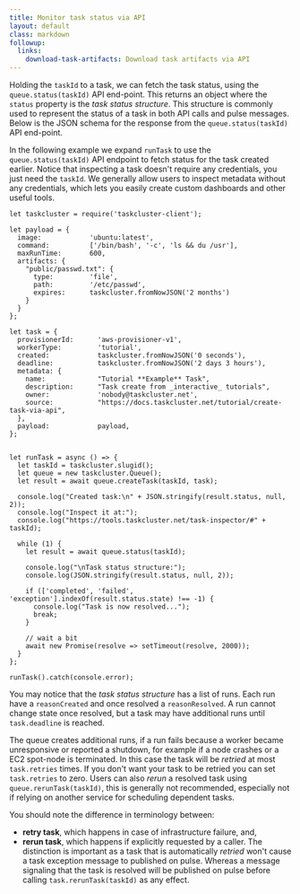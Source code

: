 ```yaml
---
title: Monitor task status via API
layout: default
class: markdown
followup:
  links:
    download-task-artifacts: Download task artifacts via API
---
```


Holding the `taskId` to a task, we can fetch the task status, using the
`queue.status(taskId)` API end-point. This returns an object where the `status`
property is the _task status structure_. This structure is commonly used to
represent the status of a task in both API calls and pulse messages.
Below is the JSON schema for the response from the `queue.status(taskId)`
API end-point.

<div data-render-schema="http://schemas.taskcluster.net/queue/v1/task-status-response.json"></div>

In the following example we expand `runTask` to use the `queue.status(taskId)`
API endpoint to fetch status for the task created earlier. Notice that
inspecting a task doesn't require any credentials, you just need the `taskId`.
We generally allow users to inspect metadata without any credentials, which
lets you easily create custom dashboards and other useful tools.

```
let taskcluster = require('taskcluster-client');

let payload = {
  image:            'ubuntu:latest',
  command:          ['/bin/bash', '-c', 'ls && du /usr'],
  maxRunTime:       600,
  artifacts: {
    "public/passwd.txt": {
      type:         'file',
      path:         '/etc/passwd',
      expires:      taskcluster.fromNowJSON('2 months')
    }
  }
};

let task = {
  provisionerId:      'aws-provisioner-v1',
  workerType:         'tutorial',
  created:            taskcluster.fromNowJSON('0 seconds'),
  deadline:           taskcluster.fromNowJSON('2 days 3 hours'),
  metadata: {
    name:             "Tutorial **Example** Task",
    description:      "Task create from _interactive_ tutorials",
    owner:            'nobody@taskcluster.net',
    source:           "https://docs.taskcluster.net/tutorial/create-task-via-api",
  },
  payload:            payload,
};


let runTask = async () => {
  let taskId = taskcluster.slugid();
  let queue = new taskcluster.Queue();
  let result = await queue.createTask(taskId, task);

  console.log("Created task:\n" + JSON.stringify(result.status, null, 2));
  console.log("Inspect it at:");
  console.log("https://tools.taskcluster.net/task-inspector/#" + taskId);

  while (1) {
    let result = await queue.status(taskId);

    console.log("\nTask status structure:");
    console.log(JSON.stringify(result.status, null, 2));

    if (['completed', 'failed', 'exception'].indexOf(result.status.state) !== -1) {
      console.log("Task is now resolved...");
      break;
    }

    // wait a bit
    await new Promise(resolve => setTimeout(resolve, 2000));
  }
};

runTask().catch(console.error);
```

You may notice that the _task status structure_ has a list of runs. Each run
have a `reasonCreated` and once resolved a `reasonResolved`. A run cannot
change state once resolved, but a task may have additional runs until
`task.deadline` is reached.

The queue creates additional runs, if a run fails because a worker became
unresponsive or reported a shutdown, for example if a node crashes or a
EC2 spot-node is terminated. In this case the task will be _retried_ at most
`task.retries` times. If you don't want your task to be retried you can set
`task.retries` to zero. Users can also _rerun_ a resolved task using
`queue.rerunTask(taskId)`, this is generally not recommended, especially not if
relying on another service for scheduling dependent tasks.

You should note the difference in terminology between:
 * **retry task**, which happens in case of infrastructure failure, and,
 * **rerun task**, which happens if explicitly requested by a caller.
The distinction is important as a task that is automatically _retried_ won't
cause a task exception message to published on pulse. Whereas a message
signaling that the task is resolved will be published on pulse before
calling `task.rerunTask(taskId)` as any effect.
